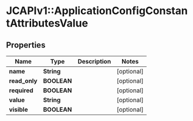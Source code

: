 # JCAPIv1::ApplicationConfigConstantAttributesValue

## Properties
Name | Type | Description | Notes
------------ | ------------- | ------------- | -------------
**name** | **String** |  | [optional] 
**read_only** | **BOOLEAN** |  | [optional] 
**required** | **BOOLEAN** |  | [optional] 
**value** | **String** |  | [optional] 
**visible** | **BOOLEAN** |  | [optional] 

